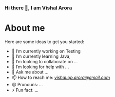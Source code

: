 ### Hi there 👋, I am Vishal Arora

<!--
**vishal-op-arora/vishal-op-arora** is a ✨ _special_ ✨ repository because its `README.md` (this file) appears on your GitHub profile.
-->
<h1> About me</h1>

Here are some ideas to get you started:

- 🔭 I’m currently working on Testing
- 🌱 I’m currently learning Java,
- 👯 I’m looking to collaborate on ...
- 🤔 I’m looking for help with ...
- 💬 Ask me about ...
- 📫 How to reach me: <i>vishal.op.arora@gmail.com</i>
- 😄 Pronouns: ...
- ⚡ Fun fact: ...

